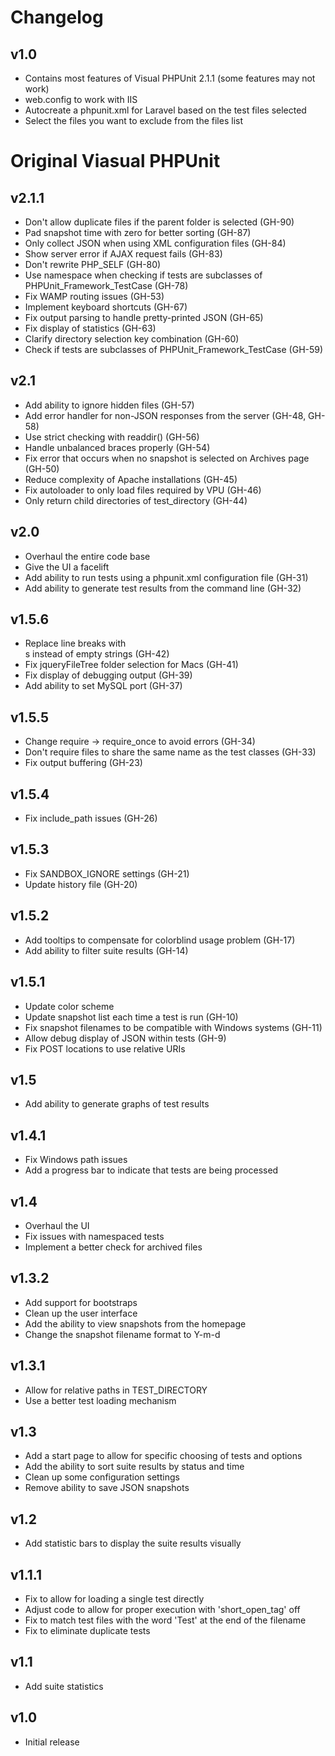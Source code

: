 # Changelog

## v1.0

* Contains most features of Visual PHPUnit 2.1.1 (some features may not work)
* web.config to work with IIS
* Autocreate a phpunit.xml for Laravel based on the test files selected
* Select the files you want to exclude from the files list


# Original Viasual PHPUnit

## v2.1.1

* Don't allow duplicate files if the parent folder is selected (GH-90)
* Pad snapshot time with zero for better sorting (GH-87)
* Only collect JSON when using XML configuration files (GH-84)
* Show server error if AJAX request fails (GH-83)
* Don't rewrite PHP_SELF (GH-80)
* Use namespace when checking if tests are subclasses of PHPUnit_Framework_TestCase (GH-78)
* Fix WAMP routing issues (GH-53)
* Implement keyboard shortcuts (GH-67)
* Fix output parsing to handle pretty-printed JSON (GH-65)
* Fix display of statistics (GH-63)
* Clarify directory selection key combination (GH-60)
* Check if tests are subclasses of PHPUnit_Framework_TestCase (GH-59)

## v2.1

* Add ability to ignore hidden files (GH-57)
* Add error handler for non-JSON responses from the server (GH-48, GH-58)
* Use strict checking with readdir() (GH-56)
* Handle unbalanced braces properly (GH-54)
* Fix error that occurs when no snapshot is selected on Archives page (GH-50)
* Reduce complexity of Apache installations (GH-45)
* Fix autoloader to only load files required by VPU (GH-46)
* Only return child directories of test_directory (GH-44)

## v2.0

* Overhaul the entire code base
* Give the UI a facelift
* Add ability to run tests using a phpunit.xml configuration file (GH-31)
* Add ability to generate test results from the command line (GH-32)

## v1.5.6

* Replace line breaks with <br>s instead of empty strings (GH-42)
* Fix jqueryFileTree folder selection for Macs (GH-41)
* Fix display of debugging output (GH-39)
* Add ability to set MySQL port (GH-37)

## v1.5.5

* Change require -> require_once to avoid errors (GH-34)
* Don't require files to share the same name as the test classes (GH-33)
* Fix output buffering (GH-23)

## v1.5.4

* Fix include_path issues (GH-26)

## v1.5.3

* Fix SANDBOX_IGNORE settings (GH-21)
* Update history file (GH-20)

## v1.5.2

* Add tooltips to compensate for colorblind usage problem (GH-17)
* Add ability to filter suite results (GH-14)

## v1.5.1

* Update color scheme
* Update snapshot list each time a test is run (GH-10)
* Fix snapshot filenames to be compatible with Windows systems (GH-11)
* Allow debug display of JSON within tests (GH-9)
* Fix POST locations to use relative URIs

## v1.5

* Add ability to generate graphs of test results

## v1.4.1

* Fix Windows path issues
* Add a progress bar to indicate that tests are being processed

## v1.4

* Overhaul the UI
* Fix issues with namespaced tests
* Implement a better check for archived files


## v1.3.2

* Add support for bootstraps
* Clean up the user interface
* Add the ability to view snapshots from the homepage
* Change the snapshot filename format to Y-m-d

## v1.3.1

* Allow for relative paths in TEST_DIRECTORY
* Use a better test loading mechanism

## v1.3

* Add a start page to allow for specific choosing of tests and options
* Add the ability to sort suite results by status and time
* Clean up some configuration settings
* Remove ability to save JSON snapshots

## v1.2

* Add statistic bars to display the suite results visually

## v1.1.1

* Fix to allow for loading a single test directly
* Adjust code to allow for proper execution with 'short_open_tag' off
* Fix to match test files with the word 'Test' at the end of the filename
* Fix to eliminate duplicate tests

## v1.1

* Add suite statistics

## v1.0

* Initial release
